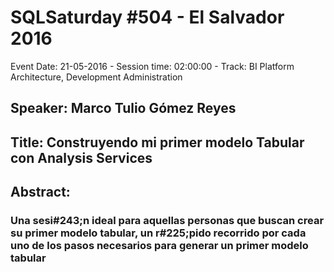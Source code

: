 # SQLSaturday #504 - El Salvador 2016
Event Date: 21-05-2016 - Session time: 02:00:00 - Track: BI Platform Architecture, Development  Administration
## Speaker: Marco Tulio Gómez Reyes
## Title: Construyendo mi primer modelo Tabular con Analysis Services
## Abstract:
### Una sesi#243;n ideal para aquellas personas que buscan crear su primer modelo tabular, un r#225;pido recorrido por cada uno de los pasos necesarios para generar un primer modelo tabular
